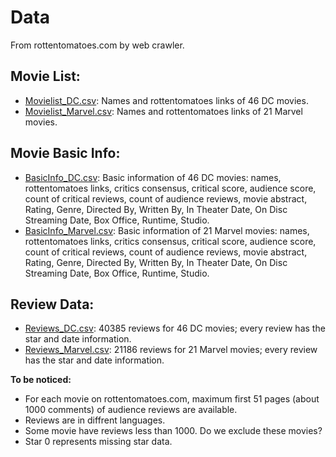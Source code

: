 # Data
From rottentomatoes.com by web crawler.

## Movie List:
- [Movielist_DC.csv](https://github.com/JunjieTsai/TAD2019_jc9033/blob/master/data/Movielist_DC.csv): Names and rottentomatoes links of 46 DC movies.
- [Movielist_Marvel.csv](https://github.com/JunjieTsai/TAD2019_jc9033/blob/master/data/Movielist_Marvel.csv): Names and rottentomatoes links of 21 Marvel movies.

## Movie Basic Info:
- [BasicInfo_DC.csv](https://github.com/JunjieTsai/TAD2019_jc9033/blob/master/data/BasicInfo_DC.csv): Basic information of 46 DC movies: names, rottentomatoes links, critics consensus, critical score, audience score, count of critical reviews, count of audience reviews, movie abstract, Rating, Genre, Directed By, Written By, In Theater Date, On Disc Streaming Date, Box Office, Runtime, Studio.
- [BasicInfo_Marvel.csv](https://github.com/JunjieTsai/TAD2019_jc9033/blob/master/data/BasicInfo_Marvel.csv): Basic information of 21 Marvel movies: names, rottentomatoes links, critics consensus, critical score, audience score, count of critical reviews, count of audience reviews, movie abstract, Rating, Genre, Directed By, Written By, In Theater Date, On Disc Streaming Date, Box Office, Runtime, Studio.

## Review Data:
- [Reviews_DC.csv](https://github.com/JunjieTsai/TAD2019_jc9033/blob/master/data/Reviews_DC.csv): 40385 reviews for 46 DC movies; every review has the star and date information.
- [Reviews_Marvel.csv](https://github.com/JunjieTsai/TAD2019_jc9033/blob/master/data/Reviews_Marvel.csv): 21186 reviews for 21 Marvel movies; every review has the star and date information.

**To be noticed:**
- For each movie on rottentomatoes.com, maximum first 51 pages (about 1000 comments) of audience reviews are available.
- Reviews are in diffrent languages.
- Some movie have reviews less than 1000. Do we exclude these movies?
- Star 0 represents missing star data.
